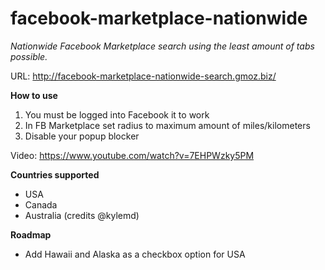# facebook-marketplace-nationwide
_Nationwide Facebook Marketplace search using the least amount of tabs possible._

URL: http://facebook-marketplace-nationwide-search.gmoz.biz/

**How to use**
1) You must be logged into Facebook it to work
2) In FB Marketplace set radius to maximum amount of miles/kilometers
3) Disable your popup blocker

Video: https://www.youtube.com/watch?v=7EHPWzky5PM

**Countries supported**
* USA
* Canada
* Australia (credits @kylemd)

**Roadmap**
* Add Hawaii and Alaska as a checkbox option for USA
